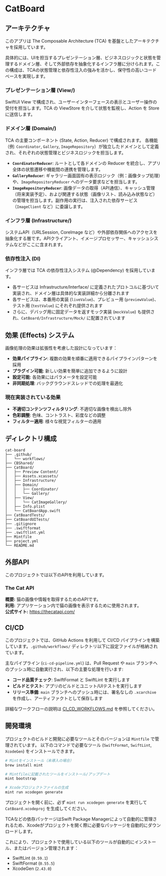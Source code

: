# CatBoard

## アーキテクチャ

このアプリは The Composable Architecture (TCA) を基盤としたアーキテクチャを採用しています。

具体的には、UIを担当するプレゼンテーション層、ビジネスロジックと状態を管理するドメイン層、そして外部依存を抽象化するインフラ層に分けられます。この構成は、TCAの状態管理と依存性注入の強みを活かし、保守性の高いコードベースを実現します。

### プレゼンテーション層 (View/)

SwiftUI View で構成され、ユーザーインターフェースの表示とユーザー操作の受付を担当します。TCA の ViewStore を介して状態を監視し、Action を Store に送信します。

### ドメイン層 (Domain/)

TCA の主要コンポーネント (State, Action, Reducer) で構成されます。
各機能（例: `Coordinator`, `Gallery`, `ImageRepository`）が独立したドメインとして定義され、それぞれの状態管理とビジネスロジックを担当します。

- **`CoordinatorReducer`**: ルートとして各ドメインの Reducer を統合し、アプリ全体の状態遷移や機能間の連携を管理します。
- **`GalleryReducer`**: ギャラリー画面固有の表示ロジック（例：画像タップ処理）や、`ImageRepositoryReducer` へのデータ要求などを担当します。
- **`ImageRepositoryReducer`**: 画像データの取得（API通信）、キャッシュ管理（将来実装予定）、および関連する状態（画像リスト、読み込み状態など）の管理を担当します。副作用の実行は、注入された依存サービス（`ImageClient` など）に委譲します。

### インフラ層 (Infrastructure/)

システムAPI（URLSession, CoreImage など）や外部依存関係へのアクセスを抽象化する層です。APIクライアント、イメージプロセッサー、キャッシュシステムなどがここに含まれます。

### 依存性注入 (DI)

インフラ層では TCA の依存性注入システム (@Dependency) を採用しています。

- 各サービスは Infrastructure/Interface/ に定義されたプロトコルに基づいて実装され、ドメイン層は具体的な実装詳細から分離されます
- 各サービスは、本番用の実装 (`liveValue`)、プレビュー用 (`previewValue`)、テスト用 (`testValue`) にそれぞれ提供されます
- さらに、デバッグ用に固定データを返すモック実装 (`mockValue`) も提供され、`CatBoard/Infrastructure/Mock/` に配置されています

## 効果 (Effects) システム

画像処理の効果は拡張性を考慮した設計になっています：

- **効果パイプライン**: 複数の効果を順番に適用できるパイプラインパターンを採用
- **プラグイン可能**: 新しい効果を簡単に追加できるように設計
- **設定可能**: 各効果にはパラメータを設定可能
- **非同期処理**: バックグラウンドスレッドでの処理を最適化

### 現在実装されている効果

- **不適切コンテンツフィルタリング**: 不適切な画像を検出し除外
- **色彩調整**: 色味、コントラスト、彩度などの調整
- **フィルター適用**: 様々な視覚フィルターの適用

## ディレクトリ構成

```
cat-board
├── .github/
│   └── workflows/
├── CBShared/
├── CatBoard/
│   ├── Preview Content/
│   ├── Assets.xcassets/
│   ├── Infrastructure/
│   ├── Domain/
│   │   ├── Coordinator/
│   │   └── Gallery/
│   ├── View/
│   │   └── CatImageGallery/
│   ├── Info.plist
│   └── CatBoardApp.swift
├── CatBoardTests/
├── CatBoardUITests/
├── .gitignore
├── .swiftformat
├── .swiftlint.yml
├── Mintfile
├── project.yml
└── README.md
```


## 外部API

このプロジェクトでは以下のAPIを利用しています。

### The Cat API

**概要:** 猫の画像や情報を取得するためのAPIです。<br>
**利用:** アプリケーション内で猫の画像を表示するために使用されます。<br>
**公式サイト:** https://thecatapi.com/

## CI/CD

このプロジェクトでは、GitHub Actions を利用して CI/CD パイプラインを構築しています。`.github/workflows/` ディレクトリ以下に設定ファイルが格納されています。

主なパイプライン (`ci-cd-pipeline.yml`) は、Pull Request や `main` ブランチへのプッシュ時に自動実行され、以下の主要な処理を行います:
- **コード品質チェック**: SwiftFormat と SwiftLint を実行します
- **ビルドとテスト**: アプリのビルドとユニット/UIテストを実行します
- **リリース準備**: `main` ブランチへのプッシュ時には、署名なしの `.xcarchive` を作成し、アーティファクトとして保存します

詳細なワークフローの説明は [CI_CD_WORKFLOWS.md](./.github/CI_CD_WORKFLOWS.md) を参照してください。

## 開発環境

プロジェクトのビルドと開発に必要なツールとそのバージョンは `Mintfile` で管理されています。
以下のコマンドで必要なツール (`SwiftFormat`, `SwiftLint`, `XcodeGen`) をインストールできます。

```bash
# Mintをインストール（未導入の場合）
brew install mint

# Mintfileに記載されたツールをインストール/アップデート
mint bootstrap

# Xcodeプロジェクトファイルの生成
mint run xcodegen generate
```

プロジェクトを開く前に、必ず `mint run xcodegen generate` を実行して `CatBoard.xcodeproj` を生成してください。

TCAなどの依存パッケージはSwift Package Managerによって自動的に管理されるため、Xcodeがプロジェクトを開く際に必要なパッケージを自動的にダウンロードします。

これにより、プロジェクトで使用している以下のツールが自動的にインストール、またはバージョン管理されます：
- SwiftLint (`0.59.1`)
- SwiftFormat (`0.55.5`)
- XcodeGen (`2.43.0`)
